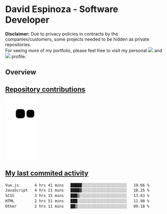 # David Espinoza - Software Developer
<div id="links">
  <p>
    <strong>Disclaimer:</strong> Due to privacy policies in contracts by the companies/customers, some projects needed to be hidden as private repositories. <br />
For seeing more of my portfolio, please feel free to visit my personal <a href="https://davidespinoza.dev" target="_blank"><img src="https://img.shields.io/badge/website-000000?style=for-the-badge&logo=About.me&logoColor=white" target="_blank"></a> and <a href="https://www.linkedin.com/in/despinozap" target="_blank"><img src="https://img.shields.io/badge/LinkedIn-0077B5?style=for-the-badge&logo=linkedin&logoColor=white" target="_blank"></a> profile.
  </p>
</div>

## Overview

<div id="stats">
  <a href="https://github.com/despinozap">
  <!--
    <img height="180em" style="margin: 0em 10em;" src="https://github-readme-stats.vercel.app/api?username=despinozap&show_icons=true&include_all_commits=true&count_private=true&theme=default"/>
    <img height="180em" style="margin: 0em 10em;" src="https://github-readme-stats.vercel.app/api/top-langs/?username=despinozap&layout=compact&langs_count=7&theme=default"/>
  -->
</div>
 
## Repository contributions
<div id="snake"> 

  ![Snake animation](https://github.com/despinozap/despinozap/blob/output/github-contribution-grid-snake.svg)
</div>

## My last commited activity
<!--START_SECTION:waka-->

```txt
Vue.js       4 hrs 41 mins   █████░░░░░░░░░░░░░░░░░░░░   19.66 %
JavaScript   4 hrs 21 mins   ████▓░░░░░░░░░░░░░░░░░░░░   18.25 %
SCSS         3 hrs 15 mins   ███▒░░░░░░░░░░░░░░░░░░░░░   13.63 %
HTML         2 hrs 51 mins   ███░░░░░░░░░░░░░░░░░░░░░░   11.98 %
Other        2 hrs 11 mins   ██▒░░░░░░░░░░░░░░░░░░░░░░   09.18 %
```

<!--END_SECTION:waka-->
